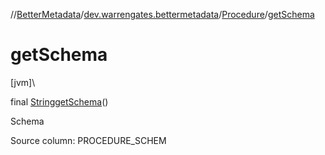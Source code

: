//[BetterMetadata](../../../index.md)/[dev.warrengates.bettermetadata](../index.md)/[Procedure](index.md)/[getSchema](get-schema.md)

# getSchema

[jvm]\

final [String](https://docs.oracle.com/javase/8/docs/api/java/lang/String.html)[getSchema](get-schema.md)()

Schema

Source column: PROCEDURE_SCHEM
